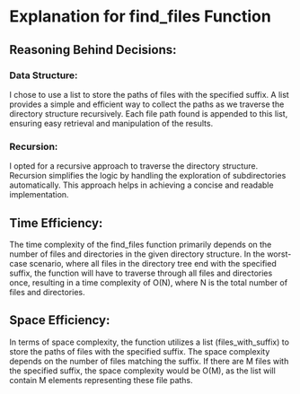 # Explanation for find_files Function

## Reasoning Behind Decisions:

### Data Structure:

I chose to use a list to store the paths of files with the specified suffix. A list provides a simple and efficient way to collect the paths as we traverse the directory structure recursively. Each file path found is appended to this list, ensuring easy retrieval and manipulation of the results.

### Recursion:

I opted for a recursive approach to traverse the directory structure. Recursion simplifies the logic by handling the exploration of subdirectories automatically. This approach helps in achieving a concise and readable implementation.

## Time Efficiency:

The time complexity of the find_files function primarily depends on the number of files and directories in the given directory structure. In the worst-case scenario, where all files in the directory tree end with the specified suffix, the function will have to traverse through all files and directories once, resulting in a time complexity of O(N), where N is the total number of files and directories.

## Space Efficiency:

In terms of space complexity, the function utilizes a list (files_with_suffix) to store the paths of files with the specified suffix. The space complexity depends on the number of files matching the suffix. If there are M files with the specified suffix, the space complexity would be O(M), as the list will contain M elements representing these file paths.
